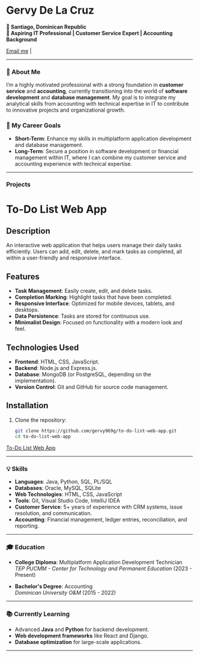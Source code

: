 # Gervy De La Cruz

**📍 Santiago, Dominican Republic**  
**🌟 Aspiring IT Professional | Customer Service Expert | Accounting Background**

[Email me](mailto:gervy_969g@hotmail.com) | 

---

### 👋 About Me

I’m a highly motivated professional with a strong foundation in **customer service** and **accounting**, currently transitioning into the world of **software development** and **database management**. My goal is to integrate my analytical skills from accounting with technical expertise in IT to contribute to innovative projects and organizational growth.

### 🎯 My Career Goals
- **Short-Term**: Enhance my skills in multiplatform application development and database management.
- **Long-Term**: Secure a position in software development or financial management within IT, where I can combine my customer service and accounting experience with technical expertise.

---

### Projects

# To-Do List Web App  

## Description  
An interactive web application that helps users manage their daily tasks efficiently. Users can add, edit, delete, and mark tasks as completed, all within a user-friendly and responsive interface.  

## Features  
- **Task Management**: Easily create, edit, and delete tasks.  
- **Completion Marking**: Highlight tasks that have been completed.  
- **Responsive Interface**: Optimized for mobile devices, tablets, and desktops.  
- **Data Persistence**: Tasks are stored for continuous use.  
- **Minimalist Design**: Focused on functionality with a modern look and feel.  

## Technologies Used  
- **Frontend**: HTML, CSS, JavaScript.  
- **Backend**: Node.js and Express.js.  
- **Database**: MongoDB (or PostgreSQL, depending on the implementation).  
- **Version Control**: Git and GitHub for source code management.  

## Installation  
1. Clone the repository:  
   ```bash
   git clone https://github.com/gervy969g/to-do-list-web-app.git
   cd to-do-list-web-app


[To-Do List Web App](https://github.com/gervy969g/to-do-list-web-app)  

---

### 💡 Skills

- **Languages**: Java, Python, SQL, PL/SQL  
- **Databases**: Oracle, MySQL, SQLite  
- **Web Technologies**: HTML, CSS, JavaScript  
- **Tools**: Git, Visual Studio Code, IntelliJ IDEA  
- **Customer Service**: 5+ years of experience with CRM systems, issue resolution, and communication.  
- **Accounting**: Financial management, ledger entries, reconciliation, and reporting.

---

### 🎓 Education

- **College Diploma**: Multiplatform Application Development Technician  
  *TEP PUCMM - Center for Technology and Permanent Education* (2023 - Present)
  
- **Bachelor's Degree**: Accounting  
  *Dominican University O&M* (2015 - 2022)

---

### 📚 Currently Learning

- Advanced **Java** and **Python** for backend development.
- **Web development frameworks** like React and Django.
- **Database optimization** for large-scale applications.

---
